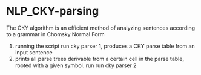 # NLP_CKY-parsing
The CKY algorithm is an efficient method of analyzing sentences according to a grammar in Chomsky Normal Form

1. running the script run cky parser 1, produces a CKY parse table from an input sentence
2. prints all parse trees derivable from a certain cell in the parse table, rooted with a given symbol. run run cky parser 2
